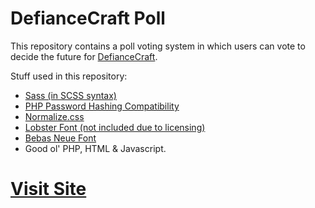 DefianceCraft Poll
==================

This repository contains a poll voting system in which users can vote to decide the future for [DefianceCraft](http://defiancecraft.com).

Stuff used in this repository: 

 - [Sass (in SCSS syntax)](http://sass-lang.com)
 - [PHP Password Hashing Compatibility](https://github.com/ircmaxell/password_compat)
 - [Normalize.css](https://github.com/necolas/normalize.css/)
 - [Lobster Font (not included due to licensing)](http://www.fontsquirrel.com/fonts/Lobster)
 - [Bebas Neue Font](http://www.fontsquirrel.com/fonts/bebas-neue)
 - Good ol' PHP, HTML & Javascript.

[Visit Site](http://poll.defiancecraft.com)
=